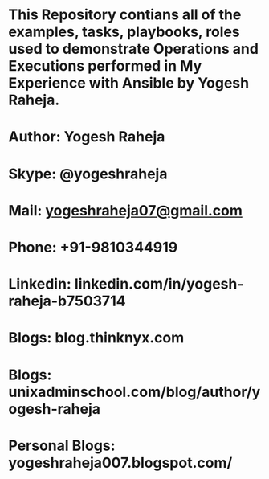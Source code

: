 # This Repository contians all of the examples, tasks, playbooks, roles used to demonstrate Operations and Executions performed in My Experience with Ansible by Yogesh Raheja.

# Author: Yogesh Raheja

# Skype: @yogeshraheja

# Mail: yogeshraheja07@gmail.com

# Phone: +91-9810344919

# Linkedin: linkedin.com/in/yogesh-raheja-b7503714

# Blogs: blog.thinknyx.com

# Blogs: unixadminschool.com/blog/author/yogesh-raheja

# Personal Blogs: yogeshraheja007.blogspot.com/
